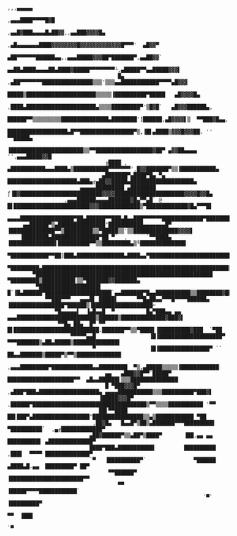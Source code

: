                                                                                   ,,,▄▄▄▄▄
                                                                           ,▄▄▄████▀▀▀▀█▓█
                                                                       ,▄▄█▓███▄▄▄▄█▄██▓▓,,▄▄███▓▓▓▓█▄
                                                      ,▄█▄▄▄▄▄▄▄████▓▓▓▓▓▓▓▓█▓▓▓▓▓▓▓▓▓▓▓▓▓█▀▀▀'  ▄█▓▓▀
                                                    ▄██▀▀▀▀▀▀██████▄▄,,▄▄▄█████▓▓▓██▀███████▀,▄▄██▓▓`
                                             ▄▄██▄████▄▄▄▄██▄████▓█████▀▀▀▀▀▀▀▀└,▄█████▀▀▄▄█████▓▓▓▌
                                       █▄ ,▄██▀▀▀▀▀▀▀████████████████▒▒▒'▒▒▒▄▄████████████▀▀▀▀▄█▓▓▓
                                       █████▒██████████████████████▒▒▒▒▒▐██████████▀█████   ▄█▓▓▓▓█▄
                                      ,████▄██████████████████████▄▒▒▒▒█████████▀'▒█▓█`   ▄█▓▓▓██████▄,
                                      ██████▀▀▒▒▒▒▒▒▒▒▒███████████████▄████████']██████,▄█▓▓▓▓▌▒  ▀▀███▓█▄▄,
                                     ███████████████████▄█▀▀█████████████████▀▒,▐█▌▄████▒▓▓▓█▓▓▓██. '' ▀▀█████▄
                                    ▐███████████████████████▒▒▀▀██████████████████▓██▀ ▄▓▓██▄▄▄▄  '',▄▄▄█████▓▓█
                                   ╔████ ,   ▄███████████▄▄▄████▄▒███████████▀▀▀▀▀▀▀',█▓▓███████▀▒▒▐███████████▄
                                  ▄███████▀▄████▀█▄ ▀▄ ██████████████████████▄███▄╓▄██▓▓█████▄████████████████████▄
                           ▄▄▄▄▄█████████ ▄████████  ƒ▐█▓██████████████████████████▓▓▓▓██████████████████████▓▓▓▓█▓▓█▄
                      ,▄▄▄██████▄▄▄▄███████▓█▄▀▀▄█` @ █▌████████████████████████▓▓▓█████████████▒▀█████████████▓█▄▀▀▀█▌
             ▄▄▄▄█████████████████▀██▄██████▀▀███▄█▄▄███▀▀▀▀▀▀█████████████▀█████████▀█████████▌'▒▀████████████████
         ▄▄██████▀▒▄███████████████"███████████▄▄▄▄▄▄▄█▀  ▐██████████████▀▀▒█████████▒▒▀█████▒▒'▒▒██████████████▓▓▓▓▌
        ▐████████▄███████████████▀██ ▀`  ,      `▀▀████▄ ▐██████████████▌██████████▀▀▒▒█████████▄▒╙██████████████▌
         ▀████████████▀▀██]███▄███████████████▄████▄▄▀████████████████████████████▌▐█▒▒██████████████████████▓██▀`
           ▀█████████▄███████████████████████████████████████████████████████████▒▄▄███▒███████████████▓███████▌
            ▀████████████████████████████████████████████████████████  ▀█████████▒██████████▌▒▒▀███████▓▓███████▄
             ▀███████████████████▌ █`▐█▄██████▀█████████████████████`▄▄███████▀█▄▄███████████▒▒████████▓█▓▓██████▄
                ▀▀███▀▀▀   ▄▄▄█▌ █████▌      ▀▀█▄██▄▄▀▀▀█▀▀▀▀██████▄ ▐█████████████████▀██████▒▐███████████████████⌐
                   ▀█▄▄▄▄▄▌  ▐▄█▄▄█  ▀          █▄▀███▄▄ ▄▄ ▄▄▄█████████████████████████▒██████▒██████████████▓███▓▌
                    ▀▀█▄ ██▄  █▀ ▀▀              █▌███████████████████████████.███████▀▀▒▒▀████▌▐██████████▓███  `▀██
                        ▀▀▀▀▀▄▄█                 ▐█▐████████████████████▀   ▀▀▀███████▒▄██▄█████▒██████████████▌
                               ▀                 ▐█▐████████████████▀ ``   ██▄▄███████▒█████▀▒▀▀▒██████████████
                                           ,▄▄▄█████████▀█████████████▄▄█████████  ▀▒,▄█████▒▒▒▒▒▐████████████
                                   ▄▄   ▄███▓▓█▀▀`█████▀ █████████████████████▀▀  ▄█▄▄██████▌▒▒▒███████████████
                                   █ ▀███▓▓▓█▀ ,▄███▀███▄███████████████████▄ ▄▄▄▄███████████▒▒▒██████████▀███▓▌
                                 ▐█████▓▓▓█▀ ,██████▀████████████████████████████████████▒▀▀▒▒▒▒███████████ '▀▀
                                 ██▌▀▀████  ██▌███▀▄██████████████████"████████████████▒▒▄▒████████████ ▀██
                               ,██▓█▄   █▄▄█▀▒██▒▄███████▀▀▀█████████▌  ▀██████████`  ,▄╓█████████████▀
                              ▄██▓██████▀▒▒▄██▀▒████▀       ▐██,▄▄ ▄▄    ██████████▌ ▄██████████████▀
                              ████▀███▄███████████▌         ██████████  ,███▌  ▀▀▀▀ ██████████████▀
                              `▀   ▐██████████▀`               ▀██████ ▄████▄█.▄▄  █████████▀ ██▀
                                    ▀▀██████▀                     ▐███████████████████████▀▀
                                       ▀▀                        ▐█████▀▀▀▀████████████`
                                                                  `▀`     ▐█████████▀
                                                                           ▀▀  ▐███
                                                                               `▀

